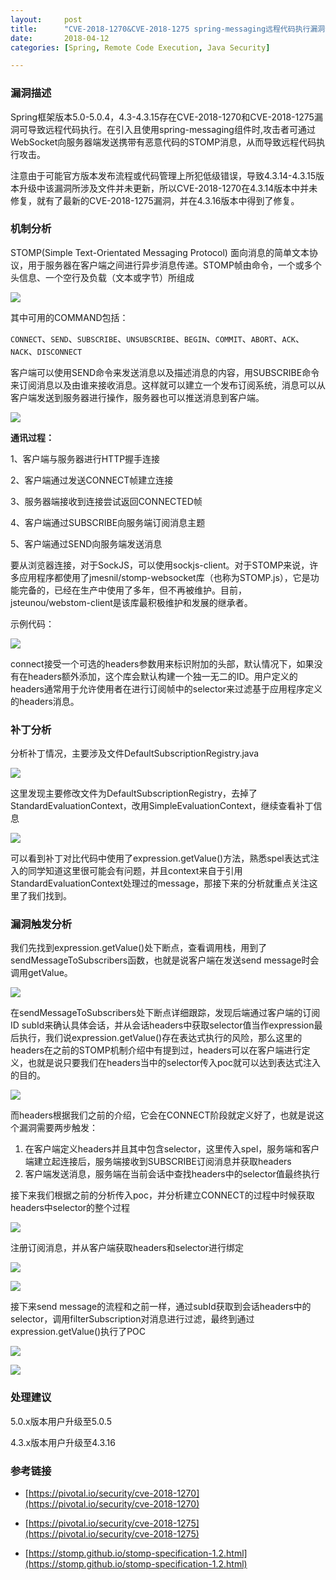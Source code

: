 ```yaml
---
layout:     post
title:      "CVE-2018-1270&CVE-2018-1275 spring-messaging远程代码执行漏洞分析"
date:       2018-04-12
categories: [Spring, Remote Code Execution, Java Security]

---
```


### 漏洞描述

Spring框架版本5.0-5.0.4，4.3-4.3.15存在CVE-2018-1270和CVE-2018-1275漏洞可导致远程代码执行。在引入且使用spring-messaging组件时,攻击者可通过WebSocket向服务器端发送携带有恶意代码的STOMP消息，从而导致远程代码执行攻击。

注意由于可能官方版本发布流程或代码管理上所犯低级错误，导致4.3.14-4.3.15版本升级中该漏洞所涉及文件并未更新，所以CVE-2018-1270在4.3.14版本中并未修复，就有了最新的CVE-2018-1275漏洞，并在4.3.16版本中得到了修复。

### 机制分析

STOMP(Simple Text-Orientated Messaging Protocol)
面向消息的简单文本协议，用于服务器在客户端之间进行异步消息传递。STOMP帧由命令，一个或多个头信息、一个空行及负载（文本或字节）所组成

![](http://reverse-tcp.xyz/static/img/posts/spring/59a628033e0548d853b66c6bdb0310d8.png)

其中可用的COMMAND包括：

`CONNECT`、`SEND`、`SUBSCRIBE`、`UNSUBSCRIBE`、`BEGIN`、`COMMIT`、`ABORT`、`ACK`、`NACK`、`DISCONNECT`

客户端可以使用SEND命令来发送消息以及描述消息的内容，用SUBSCRIBE命令来订阅消息以及由谁来接收消息。这样就可以建立一个发布订阅系统，消息可以从客户端发送到服务器进行操作，服务器也可以推送消息到客户端。

![](http://reverse-tcp.xyz/static/img/posts/spring/03ab561eb5dcd8abc0cf92c53a23762d.png)

**通讯过程：**

1、客户端与服务器进行HTTP握手连接

2、客户端通过发送CONNECT帧建立连接

3、服务器端接收到连接尝试返回CONNECTED帧

4、客户端通过SUBSCRIBE向服务端订阅消息主题

5、客户端通过SEND向服务端发送消息

要从浏览器连接，对于SockJS，可以使用sockjs-client。对于STOMP来说，许多应用程序都使用了jmesnil/stomp-websocket库（也称为STOMP.js），它是功能完备的，已经在生产中使用了多年，但不再被维护。目前，jsteunou/webstom-client是该库最积极维护和发展的继承者。

示例代码：

![](http://reverse-tcp.xyz/static/img/posts/spring/795ebf02e516ca21a7ac96fa9b32ca37.png)

connect接受一个可选的headers参数用来标识附加的头部，默认情况下，如果没有在headers额外添加，这个库会默认构建一个独一无二的ID。用户定义的headers通常用于允许使用者在进行订阅帧中的selector来过滤基于应用程序定义的headers消息。

### 补丁分析

分析补丁情况，主要涉及文件DefaultSubscriptionRegistry.java

![](http://reverse-tcp.xyz/static/img/posts/spring/d651809b483f955262d7f97bd2cfff36.png)

这里发现主要修改文件为DefaultSubscriptionRegistry，去掉了StandardEvaluationContext，改用SimpleEvaluationContext，继续查看补丁信息

![](http://reverse-tcp.xyz/static/img/posts/spring/c80b53ab6158e06773d4ee5ff5df41c0.png)

可以看到补丁对比代码中使用了expression.getValue()方法，熟悉spel表达式注入的同学知道这里很可能会有问题，并且context来自于引用StandardEvaluationContext处理过的message，那接下来的分析就重点关注这里了我们找到。

### 漏洞触发分析

我们先找到expression.getValue()处下断点，查看调用栈，用到了sendMessageToSubscribers函数，也就是说客户端在发送send message时会调用getValue。

![](http://reverse-tcp.xyz/static/img/posts/spring/91fd8bfdc2c04e9adb8f69bdf30b3e55.png)

在sendMessageToSubscribers处下断点详细跟踪，发现后端通过客户端的订阅ID
subId来确认具体会话，并从会话headers中获取selector值当作expression最后执行，我们说expression.getValue()存在表达式执行的风险，那么这里的headers在之前的STOMP机制介绍中有提到过，headers可以在客户端进行定义，也就是说只要我们在headers当中的selector传入poc就可以达到表达式注入的目的。

![](http://reverse-tcp.xyz/static/img/posts/spring/f5c6ca460e4b94bfd206b1bec57900dc.png)

而headers根据我们之前的介绍，它会在CONNECT阶段就定义好了，也就是说这个漏洞需要两步触发：

1. 在客户端定义headers并且其中包含selector，这里传入spel，服务端和客户端建立起连接后，服务端接收到SUBSCRIBE订阅消息并获取headers
2. 客户端发送消息，服务端在当前会话中查找headers中的selector值最终执行

接下来我们根据之前的分析传入poc，并分析建立CONNECT的过程中时候获取headers中selector的整个过程

![](http://reverse-tcp.xyz/static/img/posts/spring/30ddc5e5db29b0c96502077e4a54768f.png)

注册订阅消息，并从客户端获取headers和selector进行绑定

![](http://reverse-tcp.xyz/static/img/posts/spring/c860d725234fe22cc69d25a2a94de4f1.png)

![](http://reverse-tcp.xyz/static/img/posts/spring/25c98b5ea9306f962752712a2fab3324.png)

接下来send message的流程和之前一样，通过subId获取到会话headers中的selector，调用filterSubscription对消息进行过滤，最终到通过expression.getValue()执行了POC

![](http://reverse-tcp.xyz/static/img/posts/spring/f7f8184647fbbdd79ffdd43ff3b7ea88.png)

![](http://reverse-tcp.xyz/static/img/posts/spring/5d79658521420118f4a9f2f28f285730.png)

### 处理建议

5.0.x版本用户升级至5.0.5

4.3.x版本用户升级至4.3.16

### 参考链接

* [https://pivotal.io/security/cve-2018-1270](https://pivotal.io/security/cve-2018-1270)

* [https://pivotal.io/security/cve-2018-1275](https://pivotal.io/security/cve-2018-1275)

* [https://stomp.github.io/stomp-specification-1.2.html](https://stomp.github.io/stomp-specification-1.2.html)
